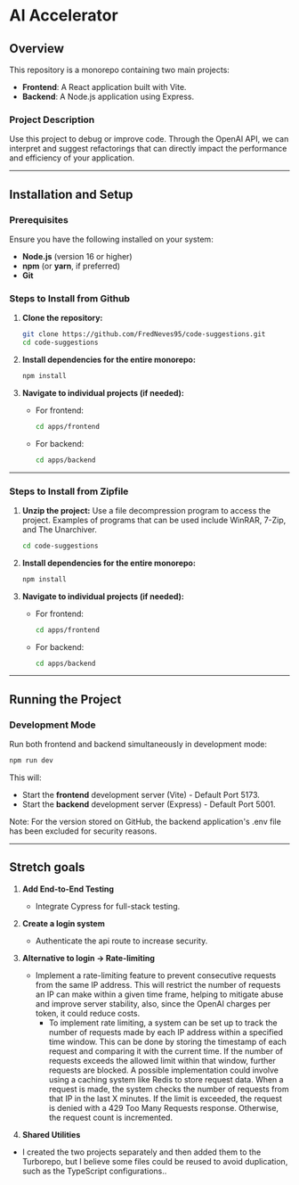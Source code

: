 # AI Accelerator

## Overview

This repository is a monorepo containing two main projects:

- **Frontend**: A React application built with Vite.
- **Backend**: A Node.js application using Express.

### Project Description

Use this project to debug or improve code. Through the OpenAI API, we can interpret and suggest refactorings that can directly impact the performance and efficiency of your application.

---

## Installation and Setup

### Prerequisites

Ensure you have the following installed on your system:

- **Node.js** (version 16 or higher)
- **npm** (or **yarn**, if preferred)
- **Git**

### Steps to Install from Github

1. **Clone the repository:**

   ```bash
   git clone https://github.com/FredNeves95/code-suggestions.git
   cd code-suggestions
   ```

2. **Install dependencies for the entire monorepo:**

   ```bash
   npm install
   ```

3. **Navigate to individual projects (if needed):**

   - For frontend:
     ```bash
     cd apps/frontend
     ```
   - For backend:
     ```bash
     cd apps/backend
     ```

---

### Steps to Install from Zipfile

1. **Unzip the project:**
   Use a file decompression program to access the project. Examples of programs that can be used include WinRAR, 7-Zip, and The Unarchiver.

   ```bash
   cd code-suggestions
   ```

2. **Install dependencies for the entire monorepo:**

   ```bash
   npm install
   ```

3. **Navigate to individual projects (if needed):**

   - For frontend:
     ```bash
     cd apps/frontend
     ```
   - For backend:
     ```bash
     cd apps/backend
     ```

---

## Running the Project

### Development Mode

Run both frontend and backend simultaneously in development mode:

```bash
npm run dev
```

This will:

- Start the **frontend** development server (Vite) - Default Port 5173.
- Start the **backend** development server (Express) - Default Port 5001.

Note: For the version stored on GitHub, the backend application's .env file has been excluded for security reasons.

---

## Stretch goals

1. **Add End-to-End Testing**
   - Integrate Cypress for full-stack testing.
2. **Create a login system**
   - Authenticate the api route to increase security.
3. **Alternative to login -> Rate-limiting**

   - Implement a rate-limiting feature to prevent consecutive requests from the same IP address. This will restrict the number of requests an IP can make within a given time frame, helping to mitigate abuse and improve server stability, also, since the OpenAI charges per token, it could reduce costs.
     - To implement rate limiting, a system can be set up to track the number of requests made by each IP address within a specified time window. This can be done by storing the timestamp of each request and comparing it with the current time. If the number of requests exceeds the allowed limit within that window, further requests are blocked.
       A possible implementation could involve using a caching system like Redis to store request data. When a request is made, the system checks the number of requests from that IP in the last X minutes. If the limit is exceeded, the request is denied with a 429 Too Many Requests response. Otherwise, the request count is incremented.

4. **Shared Utilities**

- I created the two projects separately and then added them to the Turborepo, but I believe some files could be reused to avoid duplication, such as the TypeScript configurations..
